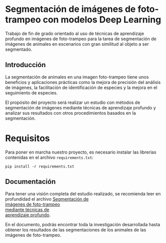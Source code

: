 # Segmentación de imágenes de foto-trampeo con modelos Deep Learning

Trabajo de fin de grado orientado al uso de técnicas de aprendizaje profundo en imágenes de foto-trampeo para la tarea de segmentación de imágenes de animales en escenarios con gran similitud al objeto a ser segmentado.

  

## Introducción

  

La segmentación de animales en una imagen foto-trampeo tiene unos beneficios y aplicaciones prácticas como la mejora de precisión del análisis de imágenes, la facilitación de identificación de especies y la mejora en el seguimiento de especies.

  

El propósito del proyecto será realizar un estudio con métodos de segmentación de imágenes mediante técnicas de aprendizaje profundo y analizar sus resultados con otros procedimientos basados en la segmentación.

  

# Requisitos

  Para poner en marcha nuestro proyecto, es necesario instalar las librerías contenidas en el archivo `requirements.txt`:
```
pip install -r requirements.txt
```

## Documentación 

Para tener una visión completa del estudio realizado, se recomienda leer en profundidad el archivo [Segmentación de  
imágenes de foto-trampeo  
mediante técnicas de  
aprendizaje profundo](https://github.com/SergioPerea99/Image-Segmentation-Deep-Learning/tree/main). 

En el documento, podrás encontrar toda la investigación desarrollada hasta obtener los resultados de las segmentaciones de los animales de las imágenes de foto-trampeo.






